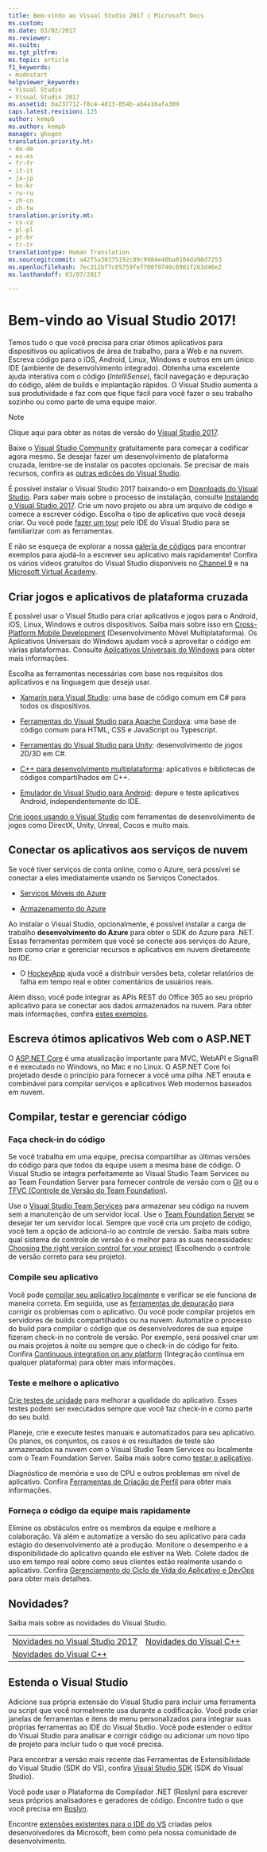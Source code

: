 ```yaml
---
title: Bem-vindo ao Visual Studio 2017 | Microsoft Docs
ms.custom: 
ms.date: 03/02/2017
ms.reviewer: 
ms.suite: 
ms.tgt_pltfrm: 
ms.topic: article
f1_keywords:
- msdnstart
helpviewer_keywords:
- Visual Studio
- Visual Studio 2017
ms.assetid: ba237712-f8c4-4d13-854b-ab4a16afa309
caps.latest.revision: 125
author: kempb
ms.author: kempb
manager: ghogen
translation.priority.ht:
- de-de
- es-es
- fr-fr
- it-it
- ja-jp
- ko-kr
- ru-ru
- zh-cn
- zh-tw
translation.priority.mt:
- cs-cz
- pl-pl
- pt-br
- tr-tr
translationtype: Human Translation
ms.sourcegitcommit: a42f5a30375192c89c9984e40ba0104da98d7253
ms.openlocfilehash: 7ec312bf7c85759fef700f0746c0981f263d46e2
ms.lasthandoff: 03/07/2017

---
```

# <a name="welcome-to-visual-studio-2017"></a>Bem-vindo ao Visual Studio 2017!
Temos tudo o que você precisa para criar ótimos aplicativos para dispositivos ou aplicativos de área de trabalho, para a Web e na nuvem. Escreva código para o iOS, Android, Linux, Windows e outros em um único IDE (ambiente de desenvolvimento integrado). Obtenha uma excelente ajuda interativa com o código (*IntelliSense*), fácil navegação e depuração do código, além de builds e implantação rápidos. O Visual Studio aumenta a sua produtividade e faz com que fique fácil para você fazer o seu trabalho sozinho ou como parte de uma equipe maior.  

> [!NOTE]
>  Clique aqui para obter as notas de versão do [Visual Studio 2017](https://go.microsoft.com/fwlink/?linkid=834799).    

 Baixe o [Visual Studio Community](http://go.microsoft.com/fwlink/?LinkId=517106) gratuitamente para começar a codificar agora mesmo. Se desejar fazer um desenvolvimento de plataforma cruzada, lembre-se de instalar os pacotes opcionais. Se precisar de mais recursos, confira as [outras edições do Visual Studio](http://www.visualstudio.com).

 É possível instalar o Visual Studio 2017 baixando-o em [Downloads do Visual Studio](http://www.visualstudio.com/downloads/download-visual-studio-vs.aspx). Para saber mais sobre o processo de instalação, consulte [Instalando o Visual Studio 2017](https://go.microsoft.com/fwlink/?linkid=833223). Crie um novo projeto ou abra um arquivo de código e comece a escrever código. Escolha o tipo de aplicativo que você deseja criar. Ou você pode [fazer um tour](https://go.microsoft.com/fwlink/?linkid=833058) pelo IDE do Visual Studio para se familiarizar com as ferramentas.

 E não se esqueça de explorar a nossa [galeria de códigos](https://code.msdn.microsoft.com/) para encontrar exemplos para ajudá-lo a escrever seu aplicativo mais rapidamente! Confira os vários vídeos gratuitos do Visual Studio disponíveis no [Channel 9](https://channel9.msdn.com/VisualStudio) e na [Microsoft Virtual Academy](https://mva.microsoft.com/product-training/visual-studio-courses#!jobf=Developer&lang=1033).

## <a name="build-cross-platform-apps-and-games"></a>Criar jogos e aplicativos de plataforma cruzada  
 É possível usar o Visual Studio para criar aplicativos e jogos para o Android, iOS, Linux, Windows e outros dispositivos. Saiba mais sobre isso em [Cross-Platform Mobile Development](cross-platform/cross-platform-mobile-development-in-visual-studio.md) (Desenvolvimento Móvel Multiplataforma).  Os Aplicativos Universais do Windows ajudam você a aproveitar o código em várias plataformas. Consulte [Aplicativos Universais do Windows](https://dev.windows.com/en-us/windows-apps) para obter mais informações.

 Escolha as ferramentas necessárias com base nos requisitos dos aplicativos e na linguagem que deseja usar.  

- [Xamarin para Visual Studio](cross-platform/build-apps-with-native-ui-using-xamarin-in-visual-studio.md): uma base de código comum em C# para todos os dispositivos.

- [Ferramentas do Visual Studio para Apache Cordova](cross-platform/visual-studio-tools-for-apache-cordova.md): uma base de código comum para HTML, CSS e JavaScript ou Typescript.

- [Ferramentas do Visual Studio para Unity](cross-platform/visual-studio-tools-for-unity.md): desenvolvimento de jogos 2D/3D em C#.

- [C++ para desenvolvimento multiplataforma](cross-platform/visual-cpp-for-cross-platform-mobile-development.md): aplicativos e bibliotecas de códigos compartilhados em C++.

- [Emulador do Visual Studio para Android](cross-platform/visual-studio-emulator-for-android.md): depure e teste aplicativos Android, independentemente do IDE.

[Crie jogos usando o Visual Studio](https://www.visualstudio.com/vs/game-development/) com ferramentas de desenvolvimento de jogos como DirectX, Unity, Unreal, Cocos e muito mais.

## <a name="connect-your-apps-to-cloud-services"></a>Conectar os aplicativos aos serviços de nuvem  
 Se você tiver serviços de conta online, como o Azure, será possível se conectar a eles imediatamente usando os Serviços Conectados.

- [Serviços Móveis do Azure](http://azure.microsoft.com/documentation/services/mobile-services/)  

- [Armazenamento do Azure](http://azure.microsoft.com/documentation/services/storage/)  

Ao instalar o Visual Studio, opcionalmente, é possível instalar a carga de trabalho **desenvolvimento do Azure** para obter o SDK do Azure para .NET. Essas ferramentas permitem que você se conecte aos serviços do Azure, bem como criar e gerenciar recursos e aplicativos em nuvem diretamente no IDE.

- O [HockeyApp](https://www.visualstudio.com/hockey-app/) ajuda você a distribuir versões beta, coletar relatórios de falha em tempo real e obter comentários de usuários reais.

Além disso, você pode integrar as APIs REST do Office 365 ao seu próprio aplicativo para se conectar aos dados armazenados na nuvem. Para obter mais informações, confira [estes exemplos](https://github.com/OfficeDev/?utf8=%E2%9C%93&query=o365).

## <a name="write-great-web-apps-with-aspnet"></a>Escreva ótimos aplicativos Web com o ASP.NET  
 O [ASP.NET Core](http://www.asp.net/core/overview) é uma atualização importante para MVC, WebAPI e SignalR e é executado no Windows, no Mac e no Linux.  O ASP.NET Core foi projetado desde o princípio para fornecer a você uma pilha .NET enxuta e combinável para compilar serviços e aplicativos Web modernos baseados em nuvem.  

## <a name="build-test-and-manage-your-code"></a>Compilar, testar e gerenciar código  

### <a name="check-in-your-code"></a>Faça check-in do código  
 Se você trabalha em uma equipe, precisa compartilhar as últimas versões do código para que todos da equipe usem a mesma base de código. O Visual Studio se integra perfeitamente ao Visual Studio Team Services ou ao Team Foundation Server para fornecer controle de versão com o [Git](https://www.visualstudio.com/en-us/docs/git/overview) ou o [TFVC (Controle de Versão do Team Foundation)](https://www.visualstudio.com/en-us/docs/tfvc/overview).

 Use o [Visual Studio Team Services](https://www.visualstudio.com/team-services/) para armazenar seu código na nuvem sem a manutenção de um servidor local. Use o [Team Foundation Server](https://www.visualstudio.com/tfs/) se desejar ter um servidor local. Sempre que você cria um projeto de código, você tem a opção de adicioná-lo ao controle de versão. Saiba mais sobre qual sistema de controle de versão é o melhor para as suas necessidades: [Choosing the right version control for your project](https://www.visualstudio.com/en-us/docs/tfvc/comparison-git-tfvc) (Escolhendo o controle de versão correto para seu projeto).  

### <a name="build-your-app"></a>Compile seu aplicativo  
 Você pode [compilar seu aplicativo localmente](ide/compiling-and-building-in-visual-studio.md) e verificar se ele funciona de maneira correta. Em seguida, use as [ferramentas de depuração](debugger/debugging-in-visual-studio.md) para corrigir os problemas com o aplicativo. Ou você pode compilar projetos em servidores de builds compartilhados ou na nuvem. Automatize o processo do build para compilar o código que os desenvolvedores de sua equipe fizeram check-in no controle de versão. Por exemplo, será possível criar um ou mais projetos à noite ou sempre que o check-in do código for feito. Confira [Continuous integration on any platform](https://www.visualstudio.com/en-us/docs/build/overview) (Integração contínua em qualquer plataforma) para obter mais informações.

### <a name="test-and-improve-your-app"></a>Teste e melhore o aplicativo  
[Crie testes de unidade](test/unit-test-your-code.md) para melhorar a qualidade do aplicativo. Esses testes podem ser executados sempre que você faz check-in e como parte do seu build.  

Planeje, crie e execute testes manuais e automatizados para seu aplicativo. Os planos, os conjuntos, os casos e os resultados de teste são armazenados na nuvem com o Visual Studio Team Services ou localmente com o Team Foundation Server. Saiba mais sobre como [testar o aplicativo](test/improve-code-quality.md).  

Diagnóstico de memória e uso de CPU e outros problemas em nível de aplicativo. Confira [Ferramentas de Criação de Perfil](profiling/profiling-tools.md) para obter mais informações.

### <a name="deliver-your-teams-code-faster"></a>Forneça o código da equipe mais rapidamente  
 Elimine os obstáculos entre os membros da equipe e melhore a colaboração. Vá além e automatize a versão do seu aplicativo para cada estágio do desenvolvimento até a produção. Monitore o desempenho e a disponibilidade do aplicativo quando ele estiver na Web. Colete dados de uso em tempo real sobre como seus clientes estão realmente usando o aplicativo. Confira [Gerenciamento do Ciclo de Vida do Aplicativo e DevOps](https://www.visualstudio.com/en-us/docs/vsts-tfs-overview) para obter mais detalhes.  

## <a name="whats-new"></a>Novidades?  
Saiba mais sobre as novidades do Visual Studio.

|||  
|-|-|  
|[Novidades no Visual Studio 2017](ide/whats-new-in-visual-studio.md)|[Novidades do Visual C++](/cpp/top/what-s-new-for-visual-cpp-in-visual-studio)
|[Novidades do Visual C++](/dotnet/articles/csharp/csharp-7)|


## <a name="extend-visual-studio"></a>Estenda o Visual Studio  
Adicione sua própria extensão do Visual Studio para incluir uma ferramenta ou script que você normalmente usa durante a codificação. Você pode criar janelas de ferramentas e itens de menu personalizados para integrar suas próprias ferramentas ao IDE do Visual Studio. Você pode estender o editor do Visual Studio para analisar e corrigir código ou adicionar um novo tipo de projeto para incluir tudo o que você precisa.  

Para encontrar a versão mais recente das Ferramentas de Extensibilidade do Visual Studio (SDK do VS), confira [Visual Studio SDK](extensibility/visual-studio-sdk.md) (SDK do Visual Studio).  

Você pode usar o Plataforma de Compilador .NET (Roslyn) para escrever seus próprios analisadores e geradores de código. Encontre tudo o que você precisa em [Roslyn](https://github.com/dotnet/Roslyn).  

Encontre [extensões existentes para o IDE do VS](https://visualstudiogallery.msdn.microsoft.com/) criadas pelos desenvolvedores da Microsoft, bem como pela nossa comunidade de desenvolvimento.  

